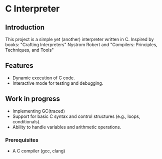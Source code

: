 # C Interpreter

## Introduction

This project is a simple yet (another) interpreter written in C. Inspired by books: "Crafting Interpreters" Nystrom Robert and "Compilers: Principles, Techniques, and Tools" 

## Features

- Dynamic execution of C code.
- Interactive mode for testing and debugging.

## Work in progress

- Implementing GC(traced)
- Support for basic C syntax and control structures (e.g., loops, conditionals). 
- Ability to handle variables and arithmetic operations.

### Prerequisites

- A C compiler (gcc, clang)
